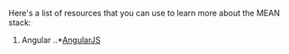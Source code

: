 Here's a list of resources that you can use to learn more about the MEAN stack:

1. Angular
..*[AngularJS](https://angularjs.org/)